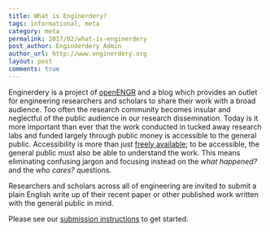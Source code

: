 ```yaml
---
title: What is Enginerdery?
tags: informational, meta
category: meta
permalink: 2017/02/what-is-enginerdery
post_author: Enginderdery Admin
author_url: http://www.enginerdery.org
layout: post
comments: true
---
```


Enginerdery is a project of [openENGR](http://www.openengr.com) and a blog which provides an outlet for engineering researchers and scholars to share their work with a broad audience. Too often the research community becomes insular and neglectful of the public audience in our research dissemination. Today is it more important than ever that the work conducted in tucked away research labs and funded largely through public money is accessible to the general public. Accessibility is more than just [freely available](https://en.wikipedia.org/wiki/Open_access); to be accessible, the general public must also be able to understand the work. This means eliminating confusing jargon and focusing instead on the _what happened?_ and the _who cares?_ questions.

Researchers and scholars across all of engineering are invited to submit a plain English write up of their recent paper or other published work written with the general public in mind.

Please see our [submission instructions](http://www.enginerdery.org/submit/) to get started.